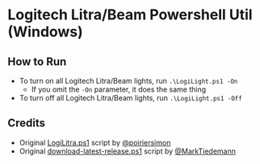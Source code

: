 # Logitech Litra/Beam Powershell Util (Windows)

## How to Run

- To turn on all Logitech Litra/Beam lights, run `.\LogiLight.ps1 -On`
  - If you omit the `-On` parameter, it does the same thing
- To turn off all Logitech Litra/Beam lights, run `.\LogiLight.ps1 -Off`

## Credits

- Original [LogiLitra.ps1](https://gist.github.com/poiriersimon/eaee208ce8ea79f30b4cc7d3a078c3bc) script by [@poiriersimon](https://github.com/poiriersimon)
- Original [download-latest-release.ps1](https://gist.github.com/MarkTiedemann/c0adc1701f3f5c215fc2c2d5b1d5efd3) script by [@MarkTiedemann](https://github.com/MarkTiedemann)
